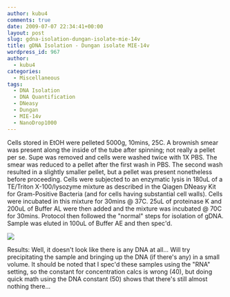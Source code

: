 ```yaml
---
author: kubu4
comments: true
date: 2009-07-07 22:34:41+00:00
layout: post
slug: gdna-isolation-dungan-isolate-mie-14v
title: gDNA Isolation - Dungan isolate MIE-14v
wordpress_id: 967
author:
  - kubu4
categories:
  - Miscellaneous
tags:
  - DNA Isolation
  - DNA Quantification
  - DNeasy
  - Dungan
  - MIE-14v
  - NanoDrop1000
---
```


Cells stored in EtOH were pelleted 5000g, 10mins, 25C. A brownish smear was present along the inside of the tube after spinning; not really a pellet per se. Supe was removed and cells were washed twice with 1X PBS. The smear was reduced to a pellet after the first wash in PBS. The second wash resulted in a slightly smaller pellet, but a pellet was present nonetheless before proceeding. Cells were subjected to an enzymatic lysis in 180uL of a TE/Triton X-100/lysozyme mixture as described in the Qiagen DNeasy Kit for Gram-Positive Bacteria (and for cells having substantial cell walls). Cells were incubated in this mixture for 30mins @ 37C. 25uL of proteinase K and 200uL of Buffer AL were then added and the mixture was incubated @ 70C for 30mins. Protocol then followed the "normal" steps for isolation of gDNA. Sample was eluted in 100uL of Buffer AE and then spec'd.

![](http://eagle.fish.washington.edu/Arabidopsis/20090707%20DNA%20SJW.jpg)

Results: Well, it doesn't look like there is any DNA at all... Will try precipitating the sample and bringing up the DNA (if there's any) in a small volume. It should be noted that I spec'd these samples using the "RNA" setting, so the constant for concentration calcs is wrong (40), but doing quick math using the DNA constant (50) shows that there's still almost nothing there...
